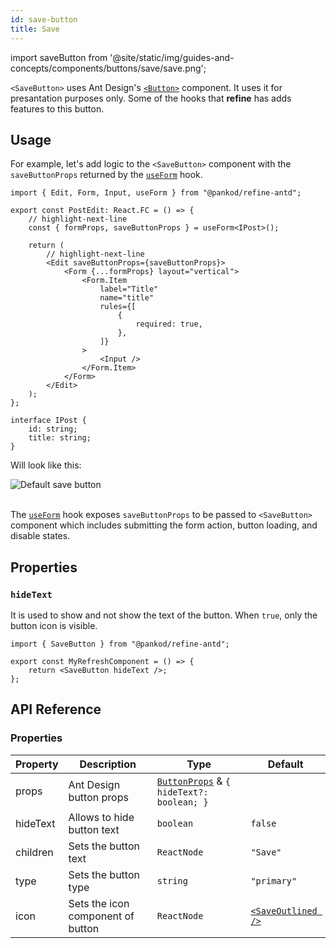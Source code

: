 ```yaml
---
id: save-button
title: Save
---
```


import saveButton from '@site/static/img/guides-and-concepts/components/buttons/save/save.png';

`<SaveButton>` uses Ant Design's [`<Button>`](https://ant.design/components/button/) component. It uses it for presantation purposes only. Some of the hooks that **refine** has adds features to this button.

## Usage

For example, let's add logic to the `<SaveButton>` component with the `saveButtonProps` returned by the [`useForm`](api-references/hooks/form/useForm.md) hook.

```tsx
import { Edit, Form, Input, useForm } from "@pankod/refine-antd";

export const PostEdit: React.FC = () => {
    // highlight-next-line
    const { formProps, saveButtonProps } = useForm<IPost>();

    return (
        // highlight-next-line
        <Edit saveButtonProps={saveButtonProps}>
            <Form {...formProps} layout="vertical">
                <Form.Item
                    label="Title"
                    name="title"
                    rules={[
                        {
                            required: true,
                        },
                    ]}
                >
                    <Input />
                </Form.Item>
            </Form>
        </Edit>
    );
};

interface IPost {
    id: string;
    title: string;
}
```

Will look like this:

<div class="img-container">
    <div class="window">
        <div class="control red"></div>
        <div class="control orange"></div>
        <div class="control green"></div>
    </div>
    <img src={saveButton} alt="Default save button" />
</div>
<br/>

The [`useForm`](api-references/hooks/form/useForm.md) hook exposes `saveButtonProps` to be passed to `<SaveButton>` component which includes submitting the form action, button loading, and disable states.

## Properties

### `hideText`

It is used to show and not show the text of the button. When `true`, only the button icon is visible.

```tsx 
import { SaveButton } from "@pankod/refine-antd";

export const MyRefreshComponent = () => {
    return <SaveButton hideText />;
};
```

## API Reference

### Properties

| Property | Description                       | Type                                                                                   | Default                                                   |
| -------- | --------------------------------- | -------------------------------------------------------------------------------------- | --------------------------------------------------------- |
| props    | Ant Design button props           | [`ButtonProps`](https://ant.design/components/button/#API) & `{ hideText?: boolean; }` |                                                           |
| hideText | Allows to hide button text        | `boolean`                                                                              | `false`                                                   |
| children | Sets the button text              | `ReactNode`                                                                            | `"Save"`                                                  |
| type     | Sets the button type              | `string`                                                                               | `"primary"`                                               |
| icon     | Sets the icon component of button | `ReactNode`                                                                            | [`<SaveOutlined />`](https://ant.design/components/icon/) |
